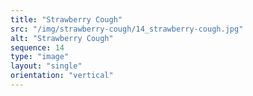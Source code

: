 ```yaml
---
title: "Strawberry Cough"
src: "/img/strawberry-cough/14_strawberry-cough.jpg"
alt: "Strawberry Cough"
sequence: 14
type: "image"
layout: "single"
orientation: "vertical"
---
```

